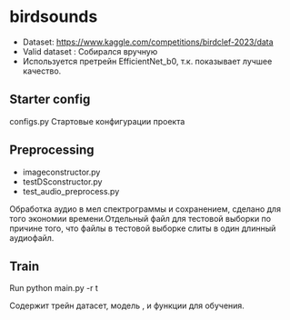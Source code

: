 # birdsounds
* Dataset: https://www.kaggle.com/competitions/birdclef-2023/data
* Valid dataset : Собирался вручную
* Используется претрейн EfficientNet_b0, т.к. показывает лучшее качество.

## Starter config
configs.py
Стартовые конфигурации проекта
## Preprocessing
* imageconstructor.py 
* testDSconstructor.py
* test_audio_preprocess.py

Обработка аудио в мел спектрограммы и сохранением, сделано для того экономии времени.Отдельный файл для тестовой выборки по причине того, что файлы в тестовой выборке слиты в один длинный аудиофайл.

## Train
Run python main.py -r t

Содержит трейн датасет, модель , и функции для обучения.

